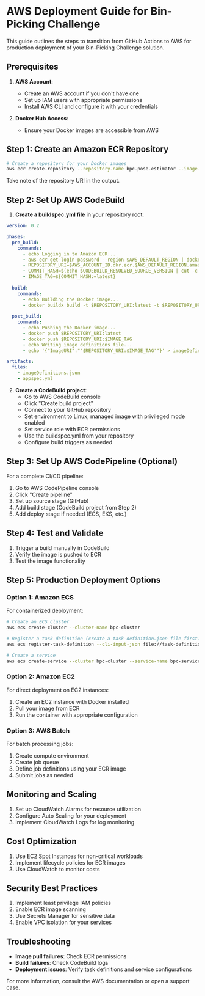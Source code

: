 # AWS Deployment Guide for Bin-Picking Challenge

This guide outlines the steps to transition from GitHub Actions to AWS for production deployment of your Bin-Picking Challenge solution.

## Prerequisites

1. **AWS Account**:
   - Create an AWS account if you don't have one
   - Set up IAM users with appropriate permissions
   - Install AWS CLI and configure it with your credentials

2. **Docker Hub Access**:
   - Ensure your Docker images are accessible from AWS

## Step 1: Create an Amazon ECR Repository

```bash
# Create a repository for your Docker images
aws ecr create-repository --repository-name bpc-pose-estimator --image-scanning-configuration scanOnPush=true
```

Take note of the repository URI in the output.

## Step 2: Set Up AWS CodeBuild

1. **Create a buildspec.yml file** in your repository root:

```yaml
version: 0.2

phases:
  pre_build:
    commands:
      - echo Logging in to Amazon ECR...
      - aws ecr get-login-password --region $AWS_DEFAULT_REGION | docker login --username AWS --password-stdin $AWS_ACCOUNT_ID.dkr.ecr.$AWS_DEFAULT_REGION.amazonaws.com
      - REPOSITORY_URI=$AWS_ACCOUNT_ID.dkr.ecr.$AWS_DEFAULT_REGION.amazonaws.com/bpc-pose-estimator
      - COMMIT_HASH=$(echo $CODEBUILD_RESOLVED_SOURCE_VERSION | cut -c 1-7)
      - IMAGE_TAG=${COMMIT_HASH:=latest}
  
  build:
    commands:
      - echo Building the Docker image...
      - docker buildx build -t $REPOSITORY_URI:latest -t $REPOSITORY_URI:$IMAGE_TAG --file ./Dockerfile.estimator --build-arg="MODEL_DIR=models" .
  
  post_build:
    commands:
      - echo Pushing the Docker image...
      - docker push $REPOSITORY_URI:latest
      - docker push $REPOSITORY_URI:$IMAGE_TAG
      - echo Writing image definitions file...
      - echo '{"ImageURI":"'$REPOSITORY_URI:$IMAGE_TAG'"}' > imageDefinitions.json

artifacts:
  files:
    - imageDefinitions.json
    - appspec.yml
```

2. **Create a CodeBuild project**:
   - Go to AWS CodeBuild console
   - Click "Create build project"
   - Connect to your GitHub repository
   - Set environment to Linux, managed image with privileged mode enabled
   - Set service role with ECR permissions
   - Use the buildspec.yml from your repository
   - Configure build triggers as needed

## Step 3: Set Up AWS CodePipeline (Optional)

For a complete CI/CD pipeline:

1. Go to AWS CodePipeline console
2. Click "Create pipeline"
3. Set up source stage (GitHub)
4. Add build stage (CodeBuild project from Step 2)
5. Add deploy stage if needed (ECS, EKS, etc.)

## Step 4: Test and Validate

1. Trigger a build manually in CodeBuild
2. Verify the image is pushed to ECR
3. Test the image functionality

## Step 5: Production Deployment Options

### Option 1: Amazon ECS

For containerized deployment:

```bash
# Create an ECS cluster
aws ecs create-cluster --cluster-name bpc-cluster

# Register a task definition (create a task-definition.json file first)
aws ecs register-task-definition --cli-input-json file://task-definition.json

# Create a service
aws ecs create-service --cluster bpc-cluster --service-name bpc-service --task-definition bpc-task:1 --desired-count 1
```

### Option 2: Amazon EC2

For direct deployment on EC2 instances:

1. Create an EC2 instance with Docker installed
2. Pull your image from ECR
3. Run the container with appropriate configuration

### Option 3: AWS Batch

For batch processing jobs:

1. Create compute environment
2. Create job queue
3. Define job definitions using your ECR image
4. Submit jobs as needed

## Monitoring and Scaling

1. Set up CloudWatch Alarms for resource utilization
2. Configure Auto Scaling for your deployment
3. Implement CloudWatch Logs for log monitoring

## Cost Optimization

1. Use EC2 Spot Instances for non-critical workloads
2. Implement lifecycle policies for ECR images
3. Use CloudWatch to monitor costs

## Security Best Practices

1. Implement least privilege IAM policies
2. Enable ECR image scanning
3. Use Secrets Manager for sensitive data
4. Enable VPC isolation for your services

## Troubleshooting

- **Image pull failures**: Check ECR permissions
- **Build failures**: Check CodeBuild logs
- **Deployment issues**: Verify task definitions and service configurations

For more information, consult the AWS documentation or open a support case. 